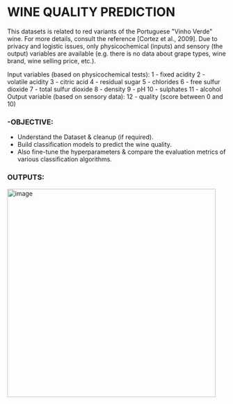 # WINE QUALITY PREDICTION

This datasets is related to red variants of the Portuguese "Vinho Verde" wine. For more details, consult the reference [Cortez et al., 2009]. Due to privacy and logistic issues, only physicochemical (inputs) and sensory (the output) variables are available (e.g. there is no data about grape types, wine brand, wine selling price, etc.).

Input variables (based on physicochemical tests):
1 - fixed acidity
2 - volatile acidity
3 - citric acid
4 - residual sugar
5 - chlorides
6 - free sulfur dioxide
7 - total sulfur dioxide
8 - density
9 - pH
10 - sulphates
11 - alcohol
Output variable (based on sensory data):
12 - quality (score between 0 and 10)

### -OBJECTIVE:
* Understand the Dataset & cleanup (if required).
* Build classification models to predict the wine quality.
* Also fine-tune the hyperparameters & compare the evaluation metrics of various classification algorithms.

### OUTPUTS:
<img width="479" alt="image" src="https://user-images.githubusercontent.com/107529934/214238659-cf1f76de-0360-4af3-b291-acdae1f96d4e.png">
